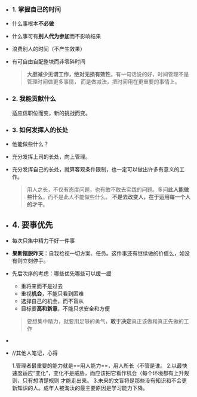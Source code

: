 - ### 1. 掌握自己的时间
- 什么事根本**不必做**
- 什么事可有**别人代为参加**而不影响结果
- 浪费别人的时间（不产生效果）
- 有可自由自配整块而非零碎时间
  
  > **大胆减少无谓工作，绝对无损有效性**。有一句话说的好，时间管理不是管理时间做更多事情，
  > 而是做减法，把时间用在更重要的事情上。
- ### 2. 我能贡献什么
  
  适应信职位而变，新的挑战而变。
- ### 3. 如何发挥人的长处
- 他能做些什么？
- 充分发挥上司的长处，向上管理。
- 充分发挥自己的长处，就算客观条件限制，也一定可以做出许多有意义的工作。
  
  > 用人之长，不仅有态度问题，也有敢不敢去实践的问题。多问**此人能做些什么**，而不是此人不能做些什么。
  > **不是去改变人，在于运用每一个人的才干**。
- ## 4. 要事优先
- 每次只集中精力干好一件事
- **果断摆脱昨天**：自我检视一切方案、任务。这件事还有继续做的价值么，如没有则立刻停手。
- 先后次序的考虑：哪些优先哪些可以缓一缓
  * 重将来而不是过去
  * 重视**机会**，不能只看到困难
  * 选择自己的机会，而不盲从
  * 目标要**高和新意**，不能只求安全和方便
  
  > 要想集中精力，就要用足够的勇气，**敢于决定**真正该做和真正先做的工作
-
- //其他人笔记，心得
   
  1.管理者最重要的能力就是==用人能力==，用人所长（不管是谁。
  2.以最快速度适应“变化”，变化不是威胁，而应该把它看作机会（每个环境都有上升规则，只有想清楚规则 才能走出来。
  3.未来的文盲将是那些没有知识和不会更新知识的人。成年人被淘汰的最主要原因是学习能力下降。